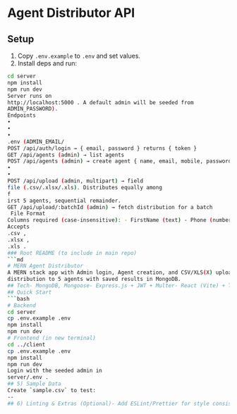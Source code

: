  # Agent Distributor API
 ## Setup
 1. Copy `.env.example` to `.env` and set values.
 2. Install deps and run:
 ```bash
 cd server
 npm install
 npm run dev
Server runs on 
http://localhost:5000 . A default admin will be seeded from 
ADMIN_PASSWORD).
 Endpoints
 • 
• 
• 
.env (ADMIN_EMAIL/
 POST /api/auth/login → { email, password } returns { token }
 GET /api/agents (admin) → list agents
 POST /api/agents (admin) → create agent { name, email, mobile, password }
 • 
• 
POST /api/upload (admin, multipart) → field 
file (.csv/.xlsx/.xls). Distributes equally among
 f
 irst 5 agents, sequential remainder.
 GET /api/upload/:batchId (admin) → fetch distribution for a batch
  File Format
 Columns required (case-insensitive): - FirstName (text) - Phone (number/text) - Notes (text, optional)
 Accepts 
.csv , 
.xlsx , 
.xls . 
### Root README (to include in main repo)
 ```md
 # MERN Agent Distributor
 A MERN stack app with Admin login, Agent creation, and CSV/XLS(X) upload & equal 
distribution to 5 agents with saved results in MongoDB.
 ## Tech- MongoDB, Mongoose- Express.js + JWT + Multer- React (Vite) + Tailwind
 ## Quick Start
 ```bash
 # Backend
 cd server
 cp .env.example .env
 npm install
 npm run dev
 # Frontend (in new terminal)
 cd ../client
 cp .env.example .env
 npm install
 npm run dev
 Login with the seeded admin in 
server/.env .
## 5) Sample Data
 Create `sample.csv` to test:
 --
## 6) Linting & Extras (Optional)- Add ESLint/Prettier for style consistency- Add pagination for agents and items- Add search/filter on distribution list- Replace localStorage with httpOnly cookies if needed